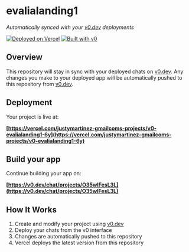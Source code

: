 # evalialanding1

*Automatically synced with your [v0.dev](https://v0.dev) deployments*

[![Deployed on Vercel](https://img.shields.io/badge/Deployed%20on-Vercel-black?style=for-the-badge&logo=vercel)](https://vercel.com/justymartinez-gmailcoms-projects/v0-evalialanding1-6y)
[![Built with v0](https://img.shields.io/badge/Built%20with-v0.dev-black?style=for-the-badge)](https://v0.dev/chat/projects/O35wlFesL3L)

## Overview

This repository will stay in sync with your deployed chats on [v0.dev](https://v0.dev).
Any changes you make to your deployed app will be automatically pushed to this repository from [v0.dev](https://v0.dev).

## Deployment

Your project is live at:

**[https://vercel.com/justymartinez-gmailcoms-projects/v0-evalialanding1-6y](https://vercel.com/justymartinez-gmailcoms-projects/v0-evalialanding1-6y)**

## Build your app

Continue building your app on:

**[https://v0.dev/chat/projects/O35wlFesL3L](https://v0.dev/chat/projects/O35wlFesL3L)**

## How It Works

1. Create and modify your project using [v0.dev](https://v0.dev)
2. Deploy your chats from the v0 interface
3. Changes are automatically pushed to this repository
4. Vercel deploys the latest version from this repository